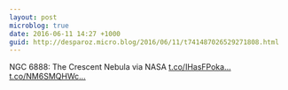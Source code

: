 ```yaml
---
layout: post
microblog: true
date: 2016-06-11 14:27 +1000
guid: http://desparoz.micro.blog/2016/06/11/t741487026529271808.html
---
```

NGC 6888: The Crescent Nebula via NASA [t.co/IHasFPoka...](https://t.co/IHasFPokaE) [t.co/NM6SMQHWc...](https://t.co/NM6SMQHWct)
